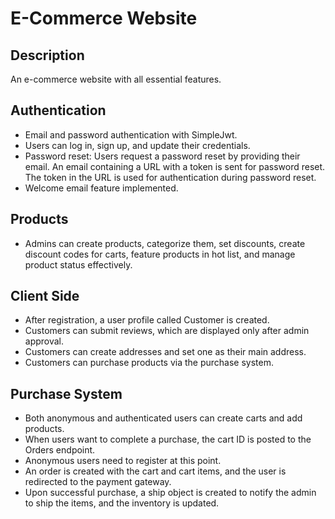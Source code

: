 # E-Commerce Website

## Description

An e-commerce website with all essential features.

## Authentication

- Email and password authentication with SimpleJwt.
- Users can log in, sign up, and update their credentials.
- Password reset: Users request a password reset by providing their email. An email containing a URL with a token is sent for password reset. The token in the URL is used for authentication during password reset.
- Welcome email feature implemented.

## Products

- Admins can create products, categorize them, set discounts, create discount codes for carts, feature products in hot list, and manage product status effectively.

## Client Side

- After registration, a user profile called Customer is created.
- Customers can submit reviews, which are displayed only after admin approval.
- Customers can create addresses and set one as their main address.
- Customers can purchase products via the purchase system.

## Purchase System

- Both anonymous and authenticated users can create carts and add products.
- When users want to complete a purchase, the cart ID is posted to the Orders endpoint.
- Anonymous users need to register at this point.
- An order is created with the cart and cart items, and the user is redirected to the payment gateway.
- Upon successful purchase, a ship object is created to notify the admin to ship the items, and the inventory is updated.
